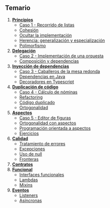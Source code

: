 ## Temario

1. __[Principios](iiss-oop-1.md)__
    - [Caso 1 - Recorrido de listas](iiss-oop-1.md#caso1)
    - [Cohesión](iiss-oop-1.md#cohesion)
    - [Ocultar la implementación](iiss-oop-1.md#ocultar-la-implementacion)
    - [Herencia: generalización y especialización](iiss-oop-1.md#herencia-generalizacion-y-especializacion)
    - [Polimorfismo](iiss-oop-1.md#polimorfismo)
2. __[Delegación](iiss-oop-2.md)__
    - [Caso 2 - Implementación de una orquesta](iiss-oop-2.md#caso2)
    - [Composición y dependencias](iiss-oop-2.md#composicion-y-dependencias)
3. __[Inyección de dependencias](iiss-oop-3.md)__
    - [Caso 3 - Caballeros de la mesa redonda](iiss-oop-3.md#caso3)
    - [Dependencias en Java](iiss-oop-3.md#dependencias-en-java)
    - [Decoradores en Typescript](iiss-oop-3.md#decoradores-en-typescript)
4. __[Duplicación de código](iiss-oop-4.md)__
    - [Caso 4 - Cálculo de nóminas](iiss-oop-4.md#caso4)
    - [Refactoring](iiss-oop-4.md#refactoring)
    - [Código duplicado](iiss-oop-4.md#codigo-duplicado)
    - [Ortogonalidad](iiss-oop-4.md#ortogonalidad)
5. __[Aspectos](iiss-aop.md)__
    - [Caso 5 - Editor de figuras](iiss-aop.md#caso5)
    - [Ortogonalidad con aspectos](iiss-aop.md#ortogonalidad-con-aspectos)
    - [Programación orientada a aspectos](iiss-aop.md#programacion-orientada-a-aspectos)
    - [Ejercicios](iiss-aop.md#ejercicios)
6. __[Calidad](iiss-err.md)__
    - [Tratamiento de errores](iiss-err.md#)
    - [Excepciones](iiss-err.md#excepciones)
    - [Uso de null](iiss-err.md#uso-de-null)
    - [Fronteras](iiss-err.md#fronteras)
7. __[Contratos](iiss-dbc.md)__
8. __[Funcional](iiss-fp-1.md)__
    - [Interfaces funcionales](iiss-fp-1.md#)
    - [Lambdas](iiss-fp-2.md#)
    - [Mixins](iiss-fp-3.md#)
9. __[Eventos](iiss-evp-1.md)__
    - [Listeners](iiss-evp-1.md#)
    - [Asíncronas](iiss-evp-2.md#)